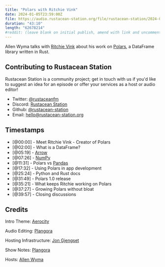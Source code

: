 ```yaml
---
title: "Polars with Ritchie Vink"
date: 2024-01-05T23:59:00Z
file: https://audio.rustacean-station.org/file/rustacean-station/2024-01-05-ritchie-vink.mp3
duration: "43:10"
length: "62678214"
#reddit: (leave blank on initial publish, amend with link and uncomment this line after Reddit thread has been posted)
---
```


Allen Wyma talks with [Ritchie Vink](http://www.ritchievink.com/) about his work on [Polars](https://pola.rs/), a DataFrame library written in Rust.

## Contributing to Rustacean Station

Rustacean Station is a community project; get in touch with us if you'd like to suggest an idea for an episode or offer your services as a host or audio editor!

- Twitter: [@rustaceanfm](https://twitter.com/rustaceanfm)
- Discord: [Rustacean Station](https://discord.gg/cHc3Gyc)
- Github: [@rustacean-station](https://github.com/rustacean-station/)
- Email: [hello@rustacean-station.org](mailto:hello@rustacean-station.org)

## Timestamps

- [@00:00] - Meet Ritchie Vink - Creator of Polars
- [@02:00] - What is a DataFrame?
- [@05:19] - [Arrow](https://arrow.apache.org/)
- [@07:26] - [NumPy](https://numpy.org/)
- [@11:31] - Polars vs [Pandas](https://pandas.pydata.org/)
- [@17:32] - Using Polars in app development
- [@25:24] - Python and Rust docs
- [@31:49] - Polars 1.0 release
- [@35:21] - What keeps Ritchie working on Polars
- [@37:27] - Growing Polars without bloat
- [@39:57] - Closing discussions

## Credits

Intro Theme: [Aerocity](https://twitter.com/AerocityMusic)

Audio Editing: [Plangora](https://twitter.com/plangora)

Hosting Infrastructure: [Jon Gjengset](https://twitter.com/jonhoo/)

Show Notes: [Plangora](https://twitter.com/plangora)

Hosts: [Allen Wyma](https://twitter.com/allenwyma)
